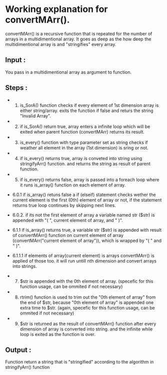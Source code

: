 # Working explanation for convertMArr().

convertMArr() is a recursive function that is repeated for the number of arrays in a multidimentional array. It goes as deep as the how deep the multidimentional array is and "stringifies" every array.

## Input :

You pass in a multidimentional array as argument to function.

## Steps :
 
* 1. is_SorA() function checks if every element of 1st dimension array is either string/array. exits the function if false and returs the string "Invalid Array".
 
* 2. if is_SorA() return true, array enters a infinite loop which will be exited when parent function (convertMArr) returns its result.
 
* 3. is_every() function with type parameter set as string checks if weather all element in the array (1st dimension) is sring or not.
 
* 4. if is_every() returns true, array is conveted into string using stringifyArr() function. and returns the string as result of parent function.
 
* 5. if is\_every() returns false, array is passed into a foreach loop where it runs is_array() function on each element of array.
 
* 6.0.1 if is_array() retuns false a if (elseif) statement checks wether the current element is the first (0th) element of array or not, if the statement returns true loop continues by skipping next lines.
 
* 6.0.2. if its not the first element of array a variable named str ($str) is appended with "( ", current element of array, and " )". 
 
* 6.1.1 if is_array() returns true, a variable str ($str) is appended with result of convertMArr() function on current element of array (convertMArr("current element of array")), which is wrapped by "( " and " )".
 
* 6.1.1.1 if elements of array(current element) is arrays convertMArr() is applied of those too. it will run untill nth dimension and convert arrays into strings.
 
* 7. $str is appended with the 0th element of array. (specefic for this function usage, can be ommited if not necessary)
 
* 8. rtrim() function is used to trim out the "0th element of array" from the end of $str, because "0th element of array" is appended one extra time to $str. (again, specefic for this function usage, can be ommited if not necessary)
 
* 9. $str is returned as the result of convertMArr() function after every dimension of array is converted into string. and the infinite while loop is exited as the function is over.

## Output :

Function return a string that is "stringified" according to the algorithm in stringifyArr() function